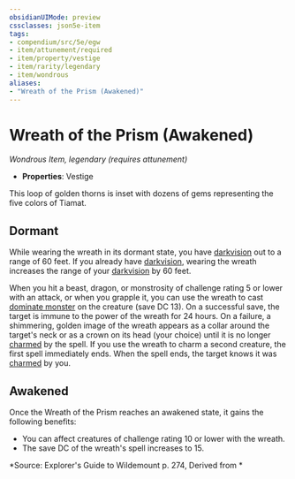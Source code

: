 ```yaml
---
obsidianUIMode: preview
cssclasses: json5e-item
tags:
- compendium/src/5e/egw
- item/attunement/required
- item/property/vestige
- item/rarity/legendary
- item/wondrous
aliases: 
- "Wreath of the Prism (Awakened)"
---
```

# Wreath of the Prism (Awakened)
*Wondrous Item, legendary (requires attunement)*  

- **Properties**: Vestige

This loop of golden thorns is inset with dozens of gems representing the five colors of Tiamat.

## Dormant

While wearing the wreath in its dormant state, you have [darkvision](/compendium/rules/senses.md#darkvision) out to a range of 60 feet. If you already have [darkvision](/compendium/rules/senses.md#darkvision), wearing the wreath increases the range of your [darkvision](/compendium/rules/senses.md#darkvision) by 60 feet.

When you hit a beast, dragon, or monstrosity of challenge rating 5 or lower with an attack, or when you grapple it, you can use the wreath to cast [dominate monster](/compendium/spells/dominate-monster.md) on the creature (save DC 13). On a successful save, the target is immune to the power of the wreath for 24 hours. On a failure, a shimmering, golden image of the wreath appears as a collar around the target's neck or as a crown on its head (your choice) until it is no longer [charmed](2.%20GM%20Tools/Misc%20DND%20Handbook/compendium/rules/conditions.md#charmed) by the spell. If you use the wreath to charm a second creature, the first spell immediately ends. When the spell ends, the target knows it was [charmed](2.%20GM%20Tools/Misc%20DND%20Handbook/compendium/rules/conditions.md#charmed) by you.

## Awakened

Once the Wreath of the Prism reaches an awakened state, it gains the following benefits:

- You can affect creatures of challenge rating 10 or lower with the wreath.  
- The save DC of the wreath's spell increases to 15.  

*Source: Explorer's Guide to Wildemount p. 274, Derived from *